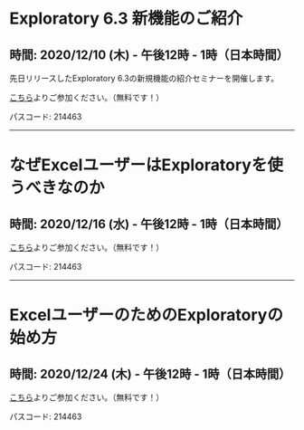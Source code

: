 # Exploratory 6.3 新機能のご紹介

## 時間: 2020/12/10 (木) - 午後12時 - 1時（日本時間）

先日リリースしたExploratory 6.3の新規機能の紹介セミナーを開催します。

[こちら](https://us02web.zoom.us/j/331585134?pwd=VGVyeXBRWjFMT2hESFdhSU45Z2d0dz09)よりご参加ください。（無料です！）

パスコード: 214463

---

# なぜExcelユーザーはExploratoryを使うべきなのか

## 時間: 2020/12/16 (水) - 午後12時 - 1時（日本時間）


[こちら](https://us02web.zoom.us/j/331585134?pwd=VGVyeXBRWjFMT2hESFdhSU45Z2d0dz09)よりご参加ください。（無料です！）

パスコード: 214463

---

# ExcelユーザーのためのExploratoryの始め方

## 時間: 2020/12/24 (木) - 午後12時 - 1時（日本時間）


[こちら](https://us02web.zoom.us/j/331585134?pwd=VGVyeXBRWjFMT2hESFdhSU45Z2d0dz09)よりご参加ください。（無料です！）

パスコード: 214463

